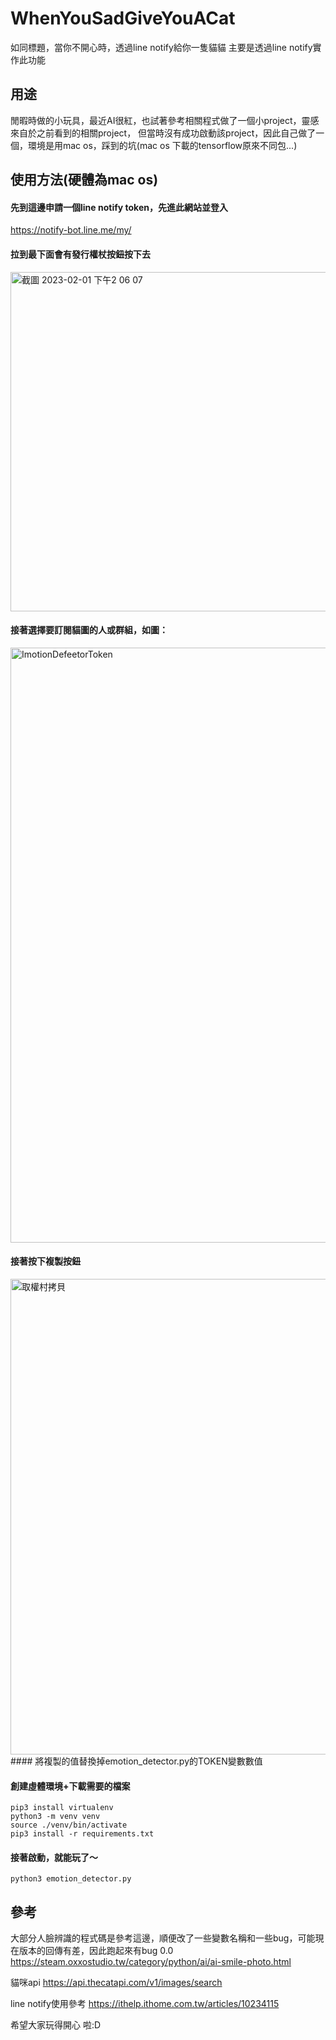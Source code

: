 # WhenYouSadGiveYouACat


如同標題，當你不開心時，透過line notify給你一隻貓貓
主要是透過line notify實作此功能

## 用途


閒暇時做的小玩具，最近AI很紅，也試著參考相關程式做了一個小project，靈感來自於之前看到的相關project，
但當時沒有成功啟動該project，因此自己做了一個，環境是用mac os，踩到的坑(mac os 下載的tensorflow原來不同包...)



## 使用方法(硬體為mac os)
#### 先到這邊申請一個line notify token，先進此網站並登入
https://notify-bot.line.me/my/

#### 拉到最下面會有**發行權杖按鈕**按下去

<img width="543" alt="截圖 2023-02-01 下午2 06 07" src="https://user-images.githubusercontent.com/58776036/215964719-3034e6c3-19f3-4744-8ec4-cf7b213c94c3.png">

#### 接著選擇要訂閱貓圖的人或群組，如圖：
<img width="952" alt="ImotionDefeetorToken" src="https://user-images.githubusercontent.com/58776036/215964020-c8a3b812-0bdc-40cc-9a01-287d4bb91258.png">

#### 接著按下複製按鈕
<img width="761" alt="取權村拷貝" src="https://user-images.githubusercontent.com/58776036/215964040-c1b1d68f-ca71-42f4-96f1-84ddfce09d1a.png">
#### 將複製的值替換掉emotion_detector.py的TOKEN變數數值

#### 創建虛體環境+下載需要的檔案

```shell
pip3 install virtualenv
python3 -m venv venv
source ./venv/bin/activate
pip3 install -r requirements.txt
```

#### 接著啟動，就能玩了～

```shell
python3 emotion_detector.py
```

## 參考
大部分人臉辨識的程式碼是參考這邊，順便改了一些變數名稱和一些bug，可能現在版本的回傳有差，因此跑起來有bug 0.0
https://steam.oxxostudio.tw/category/python/ai/ai-smile-photo.html

貓咪api
https://api.thecatapi.com/v1/images/search

line notify使用參考
https://ithelp.ithome.com.tw/articles/10234115

希望大家玩得開心 啦:D

